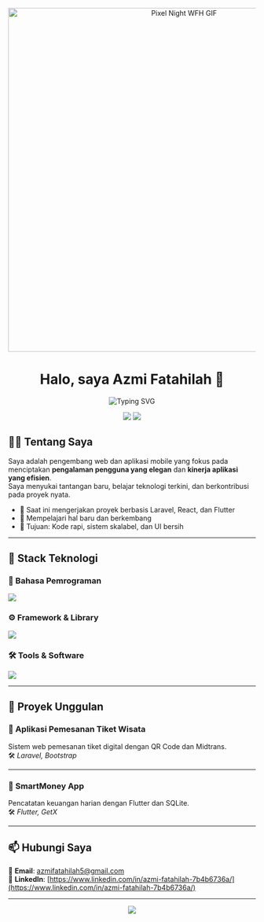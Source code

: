 <!-- 🌙 PIXEL NIGHT WFH GIF HEADER + TYPING TEXT -->
<p align="center">
  <img src="https://media1.giphy.com/media/v1.Y2lkPTc5MGI3NjExODBwMm8ycWx2Y3l3ZnNnbWQ4MnBpazBhMHlxZ2VhdnNoZzFkYWgzOSZlcD12MV9pbnRlcm5hbF9naWZfYnlfaWQmY3Q9Zw/9LZTcawH3mc8V2oUqk/giphy.gif" width="700" alt="Pixel Night WFH GIF" />
</p>

<h1 align="center">Halo, saya Azmi Fatahilah 👋</h1>
<p align="center">
  <img src="https://readme-typing-svg.demolab.com?font=Fira+Code&size=22&pause=1000&color=14B8A6&center=true&vCenter=true&width=500&lines=Fullstack+Web+%26+Mobile+Developer;Laravel+%7C+React+%7C+Flutter;Clean+Code+%7C+Elegant+UI+%7C+Scalable+System" alt="Typing SVG" />
</p>

<p align="center">
  <a href="mailto:azmifatahilah5@gmail.com"><img src="https://img.shields.io/badge/Email-D14836?style=flat&logo=gmail&logoColor=white"/></a>
  <a href="https://www.linkedin.com/in/azmi-fatahilah-7b4b6736a/"><img src="https://img.shields.io/badge/LinkedIn-0077B5?style=flat&logo=linkedin&logoColor=white"/></a>
</p>


## 🧑‍💻 Tentang Saya

Saya adalah pengembang web dan aplikasi mobile yang fokus pada menciptakan **pengalaman pengguna yang elegan** dan **kinerja aplikasi yang efisien**.  
Saya menyukai tantangan baru, belajar teknologi terkini, dan berkontribusi pada proyek nyata.

- 🔭 Saat ini mengerjakan proyek berbasis Laravel, React, dan Flutter
- 🧠 Mempelajari hal baru dan berkembang
- 🎯 Tujuan: Kode rapi, sistem skalabel, dan UI bersih

---

## 🚀 Stack Teknologi

### 🧩 Bahasa Pemrograman
<p>
  <img src="https://skillicons.dev/icons?i=html,css,js,dart,php" />
</p>

### ⚙️ Framework & Library
<p>
  <img src="https://skillicons.dev/icons?i=laravel,nodejs,react,bootstrap,tailwind,flutter" />
</p>

### 🛠️ Tools & Software
<p>
  <img src="https://skillicons.dev/icons?i=vscode,git,github,postman,figma" />
</p>

---

## 🌟 Proyek Unggulan

### 🎫 Aplikasi Pemesanan Tiket Wisata  
Sistem web pemesanan tiket digital dengan QR Code dan Midtrans.  
🛠️ *Laravel, Bootstrap*

---

### 💸 SmartMoney App  
Pencatatan keuangan harian dengan Flutter dan SQLite.  
🛠️ *Flutter, GetX*

---

## 📫 Hubungi Saya

📧 **Email**: [azmifatahilah5@gmail.com](mailto:azmifatahilah5@gmail.com)  
🔗 **LinkedIn**: [https://www.linkedin.com/in/azmi-fatahilah-7b4b6736a/](https://www.linkedin.com/in/azmi-fatahilah-7b4b6736a/)  

---

<p align="center">
  <img src="https://capsule-render.vercel.app/api?type=waving&color=0f172a&height=120&section=footer"/>
</p>
